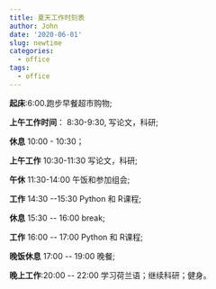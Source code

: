 ```yaml
---
title: 夏天工作时刻表
author: John
date: '2020-06-01'
slug: newtime
categories:
  - office
tags:
  - office
---
```


**起床**:6:00.跑步早餐超市购物;

**上午工作时间**： 8:30-9:30, 写论文，科研;

**休息** 10:00 - 10:30；

**上午工作** 10:30-11:30 写论文，科研;


**午休** 11:30-14:00 午饭和参加组会;


**工作** 14:30 --15:30 Python 和 R课程;

**休息** 15:30 -- 16:00  break;

**工作** 16:00 -- 17:00 Python 和 R课程;

**晚饭休息** 17:00 -- 19:00 晚餐;

**晚上工作**:20:00 -- 22:00 学习荷兰语；继续科研；健身。
